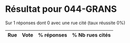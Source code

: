# Résultat pour 044-GRANS

Sur 1 réponses dont 0 avec une rue cité (taux réussite 0%)

| Rue | Vote | % réponses | % Nb rues cités|
|-----|------|------------|----------------|
